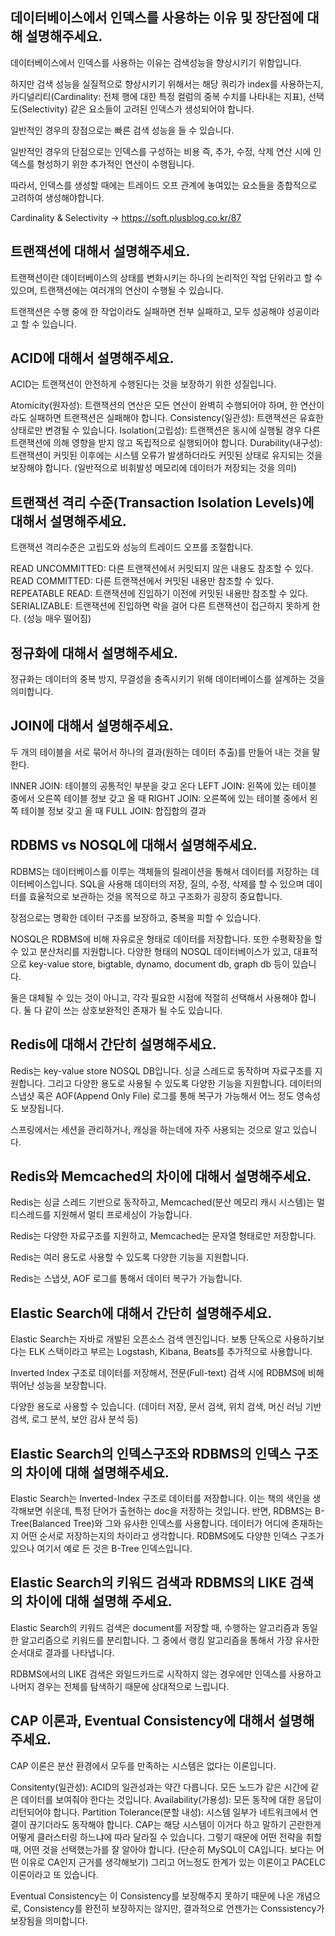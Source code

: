 ## 데이터베이스에서 인덱스를 사용하는 이유 및 장단점에 대해 설명해주세요.

데이터베이스에서 인덱스를 사용하는 이유는 검색성능을 향상시키기 위함입니다.

하지만 검색 성능을 실질적으로 향상시키기 위해서는 해당 쿼리가 index를 사용하는지,
카디널리티(Cardinality: 전체 행에 대한 특정 컬럼의 중복 수치를 나타내는 지표),
선택도(Selectivity) 같은 요소들이 고려된 인덱스가 생성되어야 합니다.

일반적인 경우의 장점으로는 빠른 검색 성능을 들 수 있습니다.

일반적인 경우의 단점으로는 인덱스를 구성하는 비용 즉, 추가, 수정, 삭제 연산 시에
인덱스를 형성하기 위한 추가적인 연산이 수행됩니다.

따라서, 인덱스를 생성할 때에는 트레이드 오프 관계에 놓여있는 요소들을 종합적으로 고려하여 생성해야합니다.

Cardinality & Selectivity -> https://soft.plusblog.co.kr/87

## 트랜잭션에 대해서 설명해주세요.

트랜잭션이란 데이터베이스의 상태를 변화시키는 하나의 논리적인 작업 단위라고 할 수 있으며, 트랜잭션에는 여러개의 연산이 수행될 수 있습니다.

트랜잭션은 수행 중에 한 작업이라도 실패하면 전부 실패하고, 모두 성공해야 성공이라고 할 수 있습니다.

## ACID에 대해서 설명해주세요.

ACID는 트랜잭션이 안전하게 수행된다는 것을 보장하기 위한 성질입니다.

Atomicity(원자성): 트랜잭션의 연산은 모든 연산이 완벽히 수행되어야 하며, 한 연산이라도 실패하면 트랜잭션은 실패해야 합니다.
Consistency(일관성): 트랜잭션은 유효한 상태로만 변경될 수 있습니다.
Isolation(고립성): 트랜잭션은 동시에 실행될 경우 다른 트랜잭션에 의해 영향을 받지 않고 독립적으로 실행되어야 합니다.
Durability(내구성): 트랜잭션이 커밋된 이후에는 시스템 오류가 발생하더라도 커밋된 상태로 유지되는 것을 보장해야 합니다. (일반적으로 비휘발성 메모리에 데이터가 저장되는 것을 의미)

## 트랜잭션 격리 수준(Transaction Isolation Levels)에 대해서 설명해주세요.

트랜잭션 격리수준은 고립도와 성능의 트레이드 오프를 조절합니다.

READ UNCOMMITTED: 다른 트랜잭션에서 커밋되지 않은 내용도 참조할 수 있다.
READ COMMITTED: 다른 트랜잭션에서 커밋된 내용만 참조할 수 있다.
REPEATABLE READ: 트랜잭션에 진입하기 이전에 커밋된 내용만 참조할 수 있다.
SERIALIZABLE: 트랜잭션에 진입하면 락을 걸어 다른 트랜잭션이 접근하지 못하게 한다.
(성능 매우 떨어짐)

## 정규화에 대해서 설명해주세요.

정규화는 데이터의 중복 방지, 무결성을 충족시키기 위해 데이터베이스를 설계하는 것을 의미합니다.

## JOIN에 대해서 설명해주세요.

두 개의 테이블을 서로 묶어서 하나의 결과(원하는 데이터 추출)를 만들어 내는 것을 말한다. 

INNER JOIN: 테이블의 공통적인 부분을 갖고 온다
LEFT JOIN: 왼쪽에 있는 테이블 중에서 오른쪽 테이블 정보 갖고 올 때
RIGHT JOIN: 오른쪽에 있는 테이블 중에서 왼쪽 테이블 정보 갖고 올 때
FULL JOIN: 합집합의 결과

## RDBMS vs NOSQL에 대해서 설명해주세요.

RDBMS는 데이터베이스를 이루는 객체들의 릴레이션을 통해서 데이터를 저장하는 데이터베이스입니다.
SQL을 사용해 데이터의 저장, 질의, 수정, 삭제를 할 수 있으며
데이터를 효율적으로 보관하는 것을 목적으로 하고 구조화가 굉장히 중요합니다.

장점으로는 명확한 데이터 구조를 보장하고, 중복을 피할 수 있습니다.

NOSQL은 RDBMS에 비해 자유로운 형태로 데이터를 저장합니다.
또한 수평확장을 할 수 있고 분산처리를 지원합니다.
다양한 형태의 NOSQL 데이터베이스가 있고,
대표적으로 key-value store, bigtable, dynamo, document db, graph db 등이 있습니다.

둘은 대체될 수 있는 것이 아니고, 각각 필요한 시점에 적절히 선택해서 사용해야 합니다.
둘 다 같이 쓰는 상호보완적인 존재가 될 수도 있습니다.

## Redis에 대해서 간단히 설명해주세요.

Redis는 key-value store NOSQL DB입니다.
싱글 스레드로 동작하며 자료구조를 지원합니다.
그리고 다양한 용도로 사용될 수 있도록 다양한 기능을 지원합니다.
데이터의 스냅샷 혹은 AOF(Append Only File) 로그를 통해 복구가 가능해서
어느 정도 영속성도 보장됩니다.

스프링에서는 세션을 관리하거나, 캐싱을 하는데에 자주 사용되는 것으로 알고 있습니다.

## Redis와 Memcached의 차이에 대해서 설명해주세요.

Redis는 싱글 스레드 기반으로 동작하고,
Memcached(분산 메모리 캐시 시스템)는 멀티스레드를 지원해서 멀티 프로세싱이 가능합니다.

Redis는 다양한 자료구조를 지원하고, Memcached는 문자열 형태로만 저장합니다.

Redis는 여러 용도로 사용할 수 있도록 다양한 기능을 지원합니다.

Redis는 스냅샷, AOF 로그를 통해서 데이터 복구가 가능합니다.

## Elastic Search에 대해서 간단히 설명해주세요.

Elastic Search는 자바로 개발된 오픈소스 검색 엔진입니다.
보통 단독으로 사용하기보다는 ELK 스택이라고 부르는
Logstash, Kibana, Beats를 추가적으로 사용합니다.

Inverted Index 구조로 데이터를 저장해서,
전문(Full-text) 검색 시에 RDBMS에 비해 뛰어난 성능을 보장합니다.

다양한 용도로 사용할 수 있습니다.
(데이터 저장, 문서 검색, 위치 검색, 머신 러닝 기반 검색, 로그 분석, 보안 감사 분석 등)

## Elastic Search의 인덱스구조와 RDBMS의 인덱스 구조의 차이에 대해 설명해주세요.

Elastic Search는 Inverted-Index 구조로 데이터를 저장합니다.
이는 책의 색인을 생각해보면 쉬운데, 특정 단어가 출현하는 doc을 저장하는 것입니다.
반면, RDBMS는 B-Tree(Balanced Tree)와 그와 유사한 인덱스를 사용합니다.
데이터가 어디에 존재하는지 어떤 순서로 저장하는지의 차이라고 생각합니다.
RDBMS에도 다양한 인덱스 구조가 있으나 여기서 예로 든 것은 B-Tree 인덱스입니다.

## Elastic Search의 키워드 검색과 RDBMS의 LIKE 검색의 차이에 대해 설명해 주세요.

Elastic Search의 키워드 검색은 document를 저장할 때,
수행하는 알고리즘과 동일한 알고리즘으로 키워드를 분리합니다.
그 중에서 랭킹 알고리즘을 통해서 가장 유사한 순서대로 결과를 나타냅니다.

RDBMS에서의 LIKE 검색은 와일드카드로 시작하지 않는 경우에만 인덱스를 사용하고
나머지 경우는 전체를 탐색하기 때문에 상대적으로 느립니다.

## CAP 이론과, Eventual Consistency에 대해서 설명해주세요.

CAP 이론은 분산 환경에서 모두를 만족하는 시스템은 없다는 이론입니다.

Consitenty(일관성): ACID의 일관성과는 약간 다릅니다.
모든 노드가 같은 시간에 같은 데이터를 보여줘야 한다는 것입니다.
Availability(가용성): 모든 동작에 대한 응답이 리턴되어야 합니다.
Partition Tolerance(분할 내성): 시스템 일부가 네트워크에서 연결이 끊기더라도 동작해야 합니다.
CAP는 해당 시스템이 이거다 하고 말하기 곤란한게 어떻게 클러스터링 하느냐에 따라 달라질 수 있습니다. 그렇기 때문에 어떤 전략을 취할 때, 어떤 것을 선택했는가를 잘 알아야 합니다.
(단순히 MySQL이 CA입니다. 보다는 어떤 이유로 CA인지 근거를 생각해보기)
그리고 어느정도 한계가 있는 이론이고 PACELC 이론이라고 또 있습니다.

Eventual Consistency는 이 Consistency를 보장해주지 못하기 때문에 나온 개념으로,
Consistency를 완전히 보장하지는 않지만, 결과적으로 언젠가는 Conssistency가 보장됨을 의미합니다.
